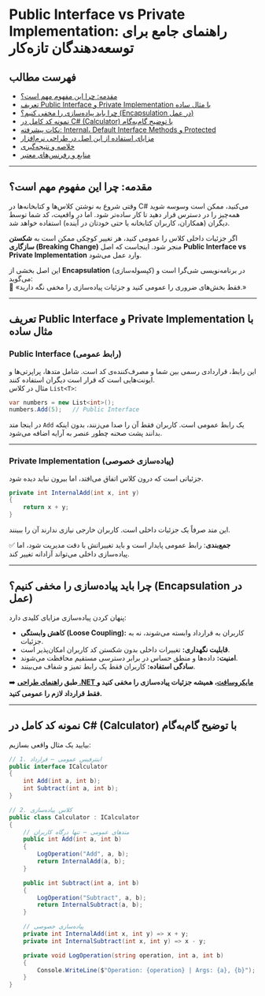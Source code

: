﻿# Public Interface vs Private Implementation: راهنمای جامع برای توسعه‌دهندگان تازه‌کار

## فهرست مطالب
- [مقدمه: چرا این مفهوم مهم است؟](#مقدمه-چرا-این-مفهوم-مهم-است)  
- [تعریف Public Interface و Private Implementation با مثال ساده](#تعریف-public-interface-و-private-implementation-با-مثال-ساده)  
- [چرا باید پیاده‌سازی را مخفی کنیم؟ (Encapsulation در عمل)](#چرا-باید-پیادهسازی-را-مخفی-کنیم-encapsulation-در-عمل)  
- [نمونه کد کامل در C# (Calculator) با توضیح گام‌به‌گام](#نمونه-کد-کامل-در-c-calculator-با-توضیح-گامبهگام)  
- [نکات پیشرفته: Internal، Default Interface Methods و Protected](#نکات-پیشرفته-internal-default-interface-methods-و-protected)  
- [مزایای استفاده از این اصل در طراحی نرم‌افزار](#مزایای-استفاده-از-این-اصل-در-طراحی-نرمافزار)  
- [خلاصه و نتیجه‌گیری](#خلاصه-و-نتیجهگیری)  
- [منابع و رفرنس‌های معتبر](#منابع-و-رفرنسهای-معتبر)  

---

## مقدمه: چرا این مفهوم مهم است؟
وقتی شروع به نوشتن کلاس‌ها و کتابخانه‌ها در C# می‌کنید، ممکن است وسوسه شوید همه‌چیز را در دسترس قرار دهید تا کار ساده‌تر شود. اما در واقعیت، کد شما توسط دیگران (همکاران، کاربران کتابخانه یا حتی خودتان در آینده) استفاده خواهد شد.  

اگر جزئیات داخلی کلاس را عمومی کنید، هر تغییر کوچکی ممکن است به **شکستن سازگاری (Breaking Change)** منجر شود. اینجاست که اصل **Public Interface vs Private Implementation** وارد عمل می‌شود.  

این اصل بخشی از **Encapsulation** (کپسوله‌سازی) در برنامه‌نویسی شی‌گرا است و می‌گوید:  
🔑 «فقط بخش‌های ضروری را عمومی کنید و جزئیات پیاده‌سازی را مخفی نگه دارید.»

---
## تعریف Public Interface و Private Implementation با مثال ساده

### Public Interface (رابط عمومی)
این رابط، قراردادی رسمی بین شما و مصرف‌کننده‌ی کد است. شامل متدها، پراپرتی‌ها و ایونت‌هایی است که قرار است دیگران استفاده کنند.  
مثال در کلاس `List<T>`:
```csharp
var numbers = new List<int>();
numbers.Add(5);   // Public Interface
```
در اینجا متد `Add` یک رابط عمومی است. کاربران فقط آن را صدا می‌زنند، بدون اینکه بدانند پشت صحنه چطور عنصر به آرایه اضافه می‌شود.

---
### Private Implementation (پیاده‌سازی خصوصی)
جزئیاتی است که درون کلاس اتفاق می‌افتد، اما بیرون نباید دیده شود.  
```csharp
private int InternalAdd(int x, int y)
{
    return x + y;
}
```
این متد صرفاً یک جزئیات داخلی است. کاربران خارجی نیازی ندارند آن را ببینند.  

✅ **جمع‌بندی**: رابط عمومی پایدار است و باید تغییراتش با دقت مدیریت شود، اما پیاده‌سازی داخلی می‌تواند آزادانه تغییر کند.

---
## چرا باید پیاده‌سازی را مخفی کنیم؟ (Encapsulation در عمل)
پنهان کردن پیاده‌سازی مزایای کلیدی دارد:

- **کاهش وابستگی (Loose Coupling):** کاربران به قرارداد وابسته می‌شوند، نه به جزئیات.  
- **قابلیت نگهداری:** تغییرات داخلی بدون شکستن کد کاربران امکان‌پذیر است.  
- **امنیت:** داده‌ها و منطق حساس در برابر دسترسی مستقیم محافظت می‌شوند.  
- **سادگی استفاده:** کاربران فقط یک رابط تمیز و شفاف می‌بینند.  

➡️ **طبق [راهنمای طراحی .NET مایکروسافت](https://learn.microsoft.com/en-us/dotnet/standard/design-guidelines/)، همیشه جزئیات پیاده‌سازی را مخفی کنید و فقط قرارداد لازم را عمومی کنید.**

---
## نمونه کد کامل در C# (Calculator) با توضیح گام‌به‌گام
بیایید یک مثال واقعی بسازیم:

```csharp
// 1. اینترفیس عمومی – قرارداد
public interface ICalculator
{
    int Add(int a, int b);
    int Subtract(int a, int b);
}

// 2. کلاس پیاده‌سازی
public class Calculator : ICalculator
{
    // متدهای عمومی – تنها درگاه کاربران
    public int Add(int a, int b)
    {
        LogOperation("Add", a, b);
        return InternalAdd(a, b);
    }

    public int Subtract(int a, int b)
    {
        LogOperation("Subtract", a, b);
        return InternalSubtract(a, b);
    }

    // پیاده‌سازی خصوصی
    private int InternalAdd(int x, int y) => x + y;
    private int InternalSubtract(int x, int y) => x - y;

    private void LogOperation(string operation, int a, int b)
    {
        Console.WriteLine($"Operation: {operation} | Args: {a}, {b}");
    }
}
```